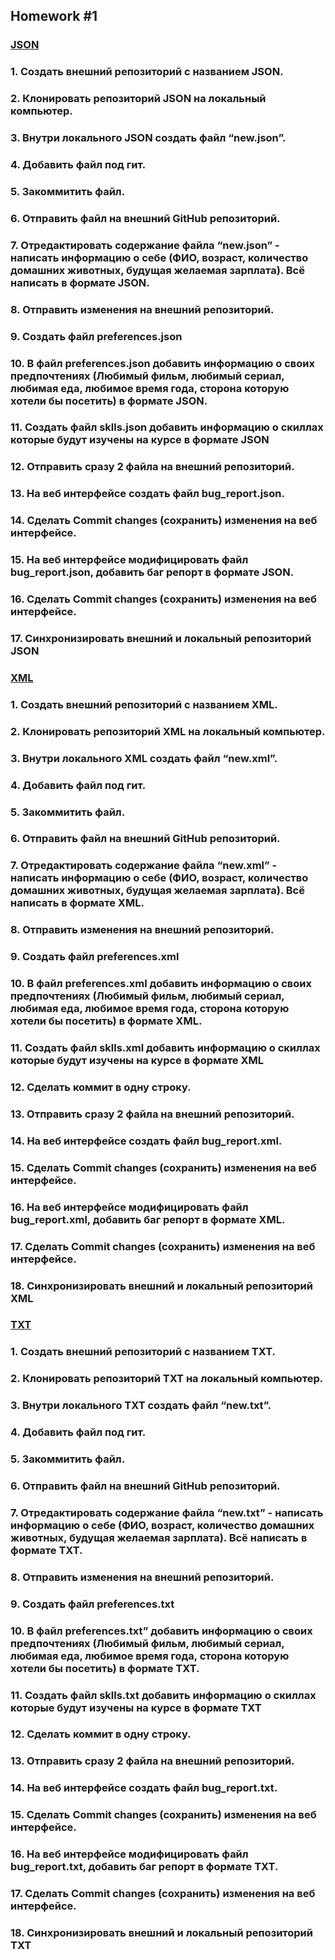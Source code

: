## Homework #1

### [JSON](https://github.com/jktrigger99/JSON)
### 1. Создать внешний репозиторий c названием JSON.
### 2. Клонировать репозиторий JSON на локальный компьютер.
### 3. Внутри локального JSON создать файл “new.json”.
### 4. Добавить файл под гит.
### 5. Закоммитить файл.
### 6. Отправить файл на внешний GitHub репозиторий.
### 7. Отредактировать содержание файла “new.json” - написать информацию о себе (ФИО, возраст, количество домашних животных, будущая желаемая зарплата). Всё написать в формате JSON.
### 8. Отправить изменения на внешний репозиторий.
### 9. Создать файл preferences.json
### 10. В файл preferences.json добавить информацию о своих предпочтениях (Любимый фильм, любимый сериал, любимая еда, любимое время года, сторона которую хотели бы посетить) в формате JSON.
### 11. Создать файл sklls.json добавить информацию о скиллах которые будут изучены на курсе в формате JSON
### 12. Отправить сразу 2 файла на внешний репозиторий.
### 13. На веб интерфейсе создать файл bug_report.json.
### 14. Сделать Commit changes (сохранить) изменения на веб интерфейсе.
### 15. На веб интерфейсе модифицировать файл bug_report.json, добавить баг репорт в формате JSON.
### 16. Сделать Commit changes (сохранить) изменения на веб интерфейсе.
### 17. Синхронизировать внешний и локальный репозиторий JSON


### [XML](https://github.com/jktrigger99/XML)
### 1. Создать внешний репозиторий c названием XML.
### 2. Клонировать репозиторий XML на локальный компьютер.
### 3. Внутри локального XML создать файл “new.xml”.
### 4. Добавить файл под гит.
### 5. Закоммитить файл.
### 6. Отправить файл на внешний GitHub репозиторий.
### 7. Отредактировать содержание файла “new.xml” - написать информацию о себе (ФИО, возраст, количество домашних животных, будущая желаемая зарплата). Всё написать в формате XML.
### 8. Отправить изменения на внешний репозиторий.
### 9. Создать файл preferences.xml
### 10. В файл preferences.xml добавить информацию о своих предпочтениях (Любимый фильм, любимый сериал, любимая еда, любимое время года, сторона которую хотели бы посетить) в формате XML.
### 11. Создать файл sklls.xml добавить информацию о скиллах которые будут изучены на курсе в формате XML
### 12. Сделать коммит в одну строку.
### 13. Отправить сразу 2 файла на внешний репозиторий.
### 14. На веб интерфейсе создать файл bug_report.xml.
### 15. Сделать Commit changes (сохранить) изменения на веб интерфейсе.
### 16. На веб интерфейсе модифицировать файл bug_report.xml, добавить баг репорт в формате XML.
### 17. Сделать Commit changes (сохранить) изменения на веб интерфейсе.
### 18. Синхронизировать внешний и локальный репозиторий XML


### [TXT](https://github.com/jktrigger99/TXT)
### 1. Создать внешний репозиторий c названием TXT.
### 2. Клонировать репозиторий TXT на локальный компьютер.
### 3. Внутри локального TXT создать файл “new.txt”.
### 4. Добавить файл под гит.
### 5. Закоммитить файл.
### 6. Отправить файл на внешний GitHub репозиторий.
### 7. Отредактировать содержание файла “new.txt” - написать информацию о себе (ФИО, возраст, количество домашних животных, будущая желаемая зарплата). Всё написать в формате TXT.
### 8. Отправить изменения на внешний репозиторий.
### 9. Создать файл preferences.txt
### 10. В файл preferences.txt” добавить информацию о своих предпочтениях (Любимый фильм, любимый сериал, любимая еда, любимое время года, сторона которую хотели бы посетить) в формате TXT.
### 11. Создать файл sklls.txt добавить информацию о скиллах которые будут изучены на курсе в формате TXT
### 12. Сделать коммит в одну строку.
### 13. Отправить сразу 2 файла на внешний репозиторий.
### 14. На веб интерфейсе создать файл bug_report.txt.
### 15. Сделать Commit changes (сохранить) изменения на веб интерфейсе.
### 16. На веб интерфейсе модифицировать файл bug_report.txt, добавить баг репорт в формате TXT.
### 17. Сделать Commit changes (сохранить) изменения на веб интерфейсе.
### 18. Синхронизировать внешний и локальный репозиторий TXT
